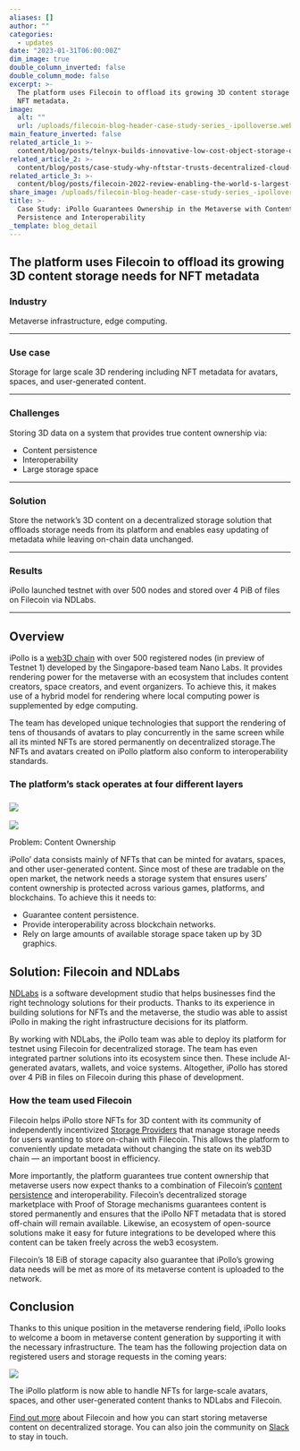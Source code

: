 ```yaml
---
aliases: []
author: ""
categories:
  - updates
date: "2023-01-31T06:00:00Z"
dim_image: true
double_column_inverted: false
double_column_mode: false
excerpt: >-
  The platform uses Filecoin to offload its growing 3D content storage needs for
  NFT metadata.
image:
  alt: ""
  url: /uploads/filecoin-blog-header-case-study-series_-ipolloverse.webp
main_feature_inverted: false
related_article_1: >-
  content/blog/posts/telnyx-builds-innovative-low-cost-object-storage-on-the-filecoin-network.en.md
related_article_2: >-
  content/blog/posts/case-study-why-nftstar-trusts-decentralized-cloud-storage-for-sports-collectibles.en.md
related_article_3: >-
  content/blog/posts/filecoin-2022-review-enabling-the-world-s-largest-decentralized-open-data-economy.en.md
share_image: /uploads/filecoin-blog-header-case-study-series_-ipolloverse.webp
title: >-
  Case Study: iPollo Guarantees Ownership in the Metaverse with Content
  Persistence and Interoperability
_template: blog_detail
---
```


## The platform uses Filecoin to offload its growing 3D content storage needs for NFT metadata

### Industry

Metaverse infrastructure, edge computing.

---

### Use case

Storage for large scale 3D rendering including NFT metadata for avatars, spaces, and user-generated content.

---

### Challenges

Storing 3D data on a system that provides true content ownership via:

- Content persistence
- Interoperability
- Large storage space

---

### Solution

Store the network’s 3D content on a decentralized storage solution that offloads storage needs from its platform and enables easy updating of metadata while leaving on-chain data unchanged.

---

### Results

iPollo launched testnet with over 500 nodes and stored over 4 PiB of files on Filecoin via NDLabs.

---

## Overview

iPollo is a [web3D chain](https://www.globenewswire.com/en/news-release/2022/07/15/2480590/0/en/Nano-Labs-listed-on-Nasdaq-releases-its-Web3D-chain-iPolloverse.html) with over 500 registered nodes (in preview of Testnet 1) developed by the Singapore-based team Nano Labs. It provides rendering power for the metaverse with an ecosystem that includes content creators, space creators, and event organizers. To achieve this, it makes use of a hybrid model for rendering where local computing power is supplemented by edge computing.

The team has developed unique technologies that support the rendering of tens of thousands of avatars to play concurrently in the same screen while all its minted NFTs are stored permanently on decentralized storage.The NFTs and avatars created on iPollo platform also conform to interoperability standards.

### The platform’s stack operates at four different layers

### ![](/uploads/architecture.webp)

<img src="/uploads/architecture.webp">

Problem: Content Ownership

iPollo’ data consists mainly of NFTs that can be minted for avatars, spaces, and other user-generated content. Since most of these are tradable on the open market, the network needs a storage system that ensures users’ content ownership is protected across various games, platforms, and blockchains. To achieve this it needs to:

- Guarantee content persistence.
- Provide interoperability across blockchain networks.
- Rely on large amounts of available storage space taken up by 3D graphics.

## Solution: Filecoin and NDLabs

[NDLabs](https://www.ndlabs.io/) is a software development studio that helps businesses find the right technology solutions for their products. Thanks to its experience in building solutions for NFTs and the metaverse, the studio was able to assist iPollo in making the right infrastructure decisions for its platform.

By working with NDLabs, the iPollo team was able to deploy its platform for testnet using Filecoin for decentralized storage. The team has even integrated partner solutions into its ecosystem since then. These include AI-generated avatars, wallets, and voice systems. Altogether, iPollo has stored over 4 PiB in files on Filecoin during this phase of development.

### How the team used Filecoin

Filecoin helps iPollo store NFTs for 3D content with its community of independently incentivized [Storage Providers](https://sp.filecoin.io/) that manage storage needs for users wanting to store on-chain with Filecoin. This allows the platform to conveniently update metadata without changing the state on its web3D chain — an important boost in efficiency.

More importantly, the platform guarantees true content ownership that metaverse users now expect thanks to a combination of Filecoin’s [content persistence](https://filecoin.io/blog/posts/ipfs-filecoin-and-content-persistence/) and interoperability. Filecoin’s decentralized storage marketplace with Proof of Storage mechanisms guarantees content is stored permanently and ensures that the iPollo NFT metadata that is stored off-chain will remain available. Likewise, an ecosystem of open-source solutions make it easy for future integrations to be developed where this content can be taken freely across the web3 ecosystem.

Filecoin’s 18 EiB of storage capacity also guarantee that iPollo’s growing data needs will be met as more of its metaverse content is uploaded to the network.

## Conclusion

Thanks to this unique position in the metaverse rendering field, iPollo looks to welcome a boom in metaverse content generation by supporting it with the necessary infrastructure. The team has the following projection data on registered users and storage requests in the coming years:

![](/uploads/screenshot-2023-01-31-at-11-24-54-am.webp)

The iPollo platform is now able to handle NFTs for large-scale avatars, spaces, and other user-generated content thanks to NDLabs and Filecoin.

[Find out more](https://dataonboarding.filecoin.io/) about Filecoin and how you can start storing metaverse content on decentralized storage. You can also join the community on [Slack](https://filecoinproject.slack.com) to stay in touch.
